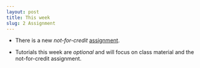 ```yaml
---
layout: post
title: This week
slug: 2 Assignment
---
```


* There is a new _not-for-credit_ [assignment](/materials/interaction.asn.pdf).

* Tutorials this week are _optional_ and will focus on class material and the not-for-credit assignment.
